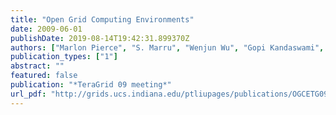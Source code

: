 ```yaml
---
title: "Open Grid Computing Environments"
date: 2009-06-01
publishDate: 2019-08-14T19:42:31.899370Z
authors: ["Marlon Pierce", "S. Marru", "Wenjun Wu", "Gopi Kandaswami", "Gregor von Laszewski", "Rion Dooley", "Maytal Dahan", "Nancy Wilkins-Diehr", "Mary Thomas"]
publication_types: ["1"]
abstract: ""
featured: false
publication: "*TeraGrid 09 meeting*"
url_pdf: "http://grids.ucs.indiana.edu/ptliupages/publications/OGCETG09-1-1.pdf"
---
```


